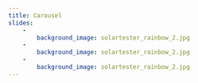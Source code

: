```yaml
---
title: Carousel
slides:
    -
        background_image: solartester_rainbow_2.jpg
    -
        background_image: solartester_rainbow_2.jpg
    -
        background_image: solartester_rainbow_2.jpg
---
```


